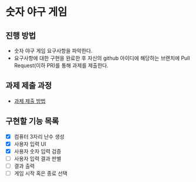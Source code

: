 # 숫자 야구 게임
## 진행 방법
* 숫자 야구 게임 요구사항을 파악한다.
* 요구사항에 대한 구현을 완료한 후 자신의 github 아이디에 해당하는 브랜치에 Pull Request(이하 PR)를 통해 과제를 제출한다.

## 과제 제출 과정
* [과제 제출 방법](https://github.com/next-step/nextstep-docs/tree/master/precourse)

## 구현할 기능 목록

- [x] 컴퓨터 3자리 난수 생성
- [x] 사용자 입력 UI
- [x] 사용자 숫자 입력 검증
- [ ] 사용자 입력 결과 판별
- [ ] 결과 출력
- [ ] 게임 시작 혹은 종료 선택
